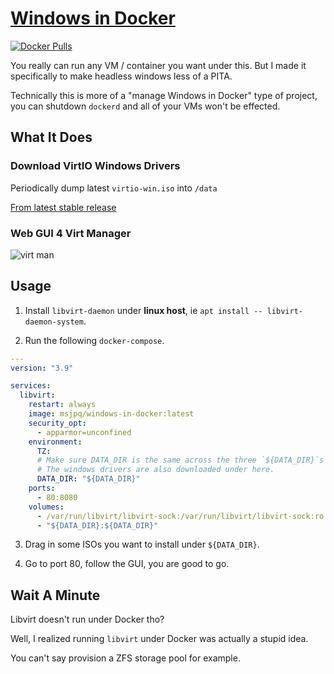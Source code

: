 # [Windows in Docker](https://ms-jpq.github.io/windows-in-docker)

[![Docker Pulls](https://img.shields.io/docker/pulls/msjpq/windows-in-docker.svg)](https://hub.docker.com/r/msjpq/windows-in-docker/)

You really can run any VM / container you want under this. But I made it specifically to make headless windows less of a PITA.

Technically this is more of a "manage Windows in Docker" type of project, you can shutdown `dockerd` and all of your VMs won't be effected.

## What It Does

### Download VirtIO Windows Drivers

Periodically dump latest `virtio-win.iso` into `/data`

[From latest stable release](https://github.com/virtio-win/virtio-win-pkg-scripts)

### Web GUI 4 Virt Manager

![virt man](https://raw.githubusercontent.com/ms-jpq/windows-in-docker/main/screenshots/virtman.png)

## Usage

1. Install `libvirt-daemon` under **linux host**, ie `apt install -- libvirt-daemon-system`.

2. Run the following `docker-compose`.

```yaml
---
version: "3.9"

services:
  libvirt:
    restart: always
    image: msjpq/windows-in-docker:latest
    security_opt:
      - apparmor=unconfined
    environment:
      TZ:
      # Make sure DATA_DIR is the same across the three `${DATA_DIR}`s
      # The windows drivers are also downloaded under here.
      DATA_DIR: "${DATA_DIR}"
    ports:
      - 80:8080
    volumes:
      - /var/run/libvirt/libvirt-sock:/var/run/libvirt/libvirt-sock:ro
      - "${DATA_DIR}:${DATA_DIR}"
```

3. Drag in some ISOs you want to install under `${DATA_DIR}`.

4. Go to port 80, follow the GUI, you are good to go.

## Wait A Minute

Libvirt doesn't run under Docker tho?

Well, I realized running `libvirt` under Docker was actually a stupid idea.

You can't say provision a ZFS storage pool for example.
